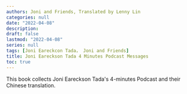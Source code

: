 ```yaml
---
authors: Joni and Friends, Translated by Lenny Lin
categories: null
date: "2022-04-08"
description: 
draft: false
lastmod: "2022-04-08"
series: null
tags: [Joni Eareckcon Tada， Joni and Friends]
title: Joni Eareckson Tada 4 Minutes Podcast Messages
toc: true
---
```



This book collects Joni Eareckson Tada's 4-minutes Podcast and their Chinese translation.


